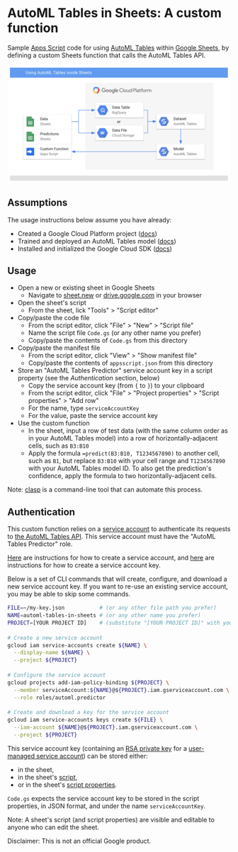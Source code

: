 # AutoML Tables in Sheets: A custom function

Sample
[Apps Script](https://developers.google.com/apps-script/)
code for using
[AutoML Tables](https://cloud.google.com/automl-tables/)
within
[Google Sheets](https://www.google.com/sheets/about/),
by defining a custom Sheets function that calls the AutoML Tables API.

![Architecture Diagram](./architecture_diagram.png)

## Assumptions

The usage instructions below assume you have already:

- Created a Google Cloud Platform project ([docs](https://cloud.google.com/resource-manager/docs/how-to))
- Trained and deployed an AutoML Tables model ([docs](https://cloud.google.com/automl-tables/docs/how-to))
- Installed and initialized the Google Cloud SDK ([docs](https://cloud.google.com/sdk/docs/how-to))

## Usage

- Open a new or existing sheet in Google Sheets
  - Navigate to [sheet.new](https://sheet.new)
  or [drive.google.com](https://drive.google.com) in your browser
- Open the sheet's script
  - From the sheet, lick "Tools" > "Script editor"
- Copy/paste the code file
  - From the script editor, click "File" > "New" > "Script file"
  - Name the script file `Code.gs` (or any other name you prefer)
  - Copy/paste the contents of `Code.gs` from this directory
- Copy/paste the manifest file
  - From the script editor, click "View" > "Show manifest file"
  - Copy/paste the contents of `appsscript.json` from this directory
- Store an "AutoML Tables Predictor" service account key in a script property
  (see the _Authentication_ section, below)
  - Copy the service account key (from `{` to `}`) to your clipboard
  - From the script editor, click
  "File" > "Project properties" > "Script properties" > "Add row"
  - For the name, type `serviceAccountKey`
  - For the value, paste the service account key
- Use the custom function
  - In the sheet, input a row of test data
  (with the same column order as in your AutoML Tables model)
  into a row of horizontally-adjacent cells, such as `B3:B10`
  - Apply the formula `=predict(B3:B10, T1234567890)` to another cell,
  such as `B1`, but replace `B3:B10` with your cell range
  and `T1234567890` with your AutoML Tables model ID.
  To also get the prediction's confidence,
  apply the formula to two horizontally-adjacent cells.

Note:
[clasp](https://github.com/google/clasp)
is a command-line tool that can automate this process.

## Authentication

This custom function relies on a
[service account](https://cloud.google.com/iam/docs/understanding-service-accounts)
to authenticate its requests to
[the AutoML Tables API](https://cloud.google.com/automl-tables/docs/reference/rest/).
This service account must have the "AutoML Tables Predictor" role.

[Here](https://cloud.google.com/iam/docs/creating-managing-service-accounts)
are instructions for how to create a service account, and
[here](https://cloud.google.com/iam/docs/creating-managing-service-account-keys)
are instructions for how to create a service account key.

Below is a set of CLI commands that will create, configure, and download
a new service account key. If you want to re-use an existing service account,
you may be able to skip some commands.

```sh
FILE=~/my-key.json           # (or any other file path you prefer)
NAME=automl-tables-in-sheets # (or any other name you prefer)
PROJECT=[YOUR PROJECT ID]    # (substitute "[YOUR PROJECT ID]" with your GCP project ID)

# Create a new service account
gcloud iam service-accounts create ${NAME} \
  --display-name ${NAME} \
  --project ${PROJECT}

# Configure the service account
gcloud projects add-iam-policy-binding ${PROJECT} \
  --member serviceAccount:${NAME}@${PROJECT}.iam.gserviceaccount.com \
  --role roles/automl.predictor

# Create and download a key for the service account
gcloud iam service-accounts keys create ${FILE} \
  --iam-account ${NAME}@${PROJECT}.iam.gserviceaccount.com \
  --project ${PROJECT}
```


This service account key
(containing an [RSA private key](https://cloud.google.com/iam/docs/understanding-service-accounts#authentication_using_rsa_private_keys)
for a [user-managed service account](https://cloud.google.com/iam/docs/service-accounts#user-managed_service_accounts))
can be stored either:

- in the sheet,
- in the sheet's [script](https://developers.google.com/apps-script/guides/sheets),
- or in the sheet's [script properties](https://developers.google.com/apps-script/reference/properties/properties-service#getScriptProperties()).

`Code.gs` expects the service account key to be stored in the script
properties, in JSON format, and under the name `serviceAccountKey`.

Note: A sheet's script (and script properties) are visible and editable to
anyone who can edit the sheet.

Disclaimer: This is not an official Google product.
